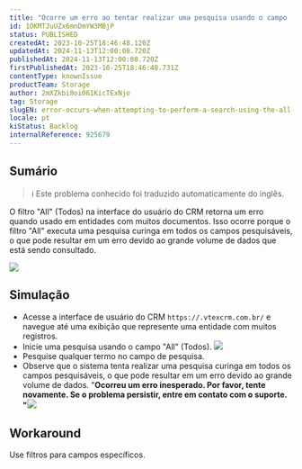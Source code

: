 ```yaml
---
title: "Ocorre um erro ao tentar realizar uma pesquisa usando o campo 'All' na interface do usuário do VTEX CRM"
id: 1OKMTJuUZx6mnDmYW3MBjP
status: PUBLISHED
createdAt: 2023-10-25T18:46:48.120Z
updatedAt: 2024-11-13T12:00:08.720Z
publishedAt: 2024-11-13T12:00:08.720Z
firstPublishedAt: 2023-10-25T18:46:48.731Z
contentType: knownIssue
productTeam: Storage
author: 2mXZkbi0oi061KicTExNjo
tag: Storage
slugEN: error-occurs-when-attempting-to-perform-a-search-using-the-all-field-in-vtex-crm-ui
locale: pt
kiStatus: Backlog
internalReference: 925679
---
```


## Sumário

>ℹ️ Este problema conhecido foi traduzido automaticamente do inglês.


O filtro "All" (Todos) na interface do usuário do CRM retorna um erro quando usado em entidades com muitos documentos. Isso ocorre porque o filtro "All" executa uma pesquisa curinga em todos os campos pesquisáveis, o que pode resultar em um erro devido ao grande volume de dados que está sendo consultado.

 ![](https://vtexhelp.zendesk.com/attachments/token/Lg1SGLizHjIXrJNiBSaBpJXqk/?name=Captura+de+Tela+2024-11-12+a%CC%80s+18.40.15.png)

## Simulação



- Acesse a interface de usuário do CRM `https://.vtexcrm.com.br/` e navegue até uma exibição que represente uma entidade com muitos registros.
- Inicie uma pesquisa usando o campo "All" (Todos). ![](https://vtexhelp.zendesk.com/attachments/token/H2fobh96F4aBJ8gYJweT5YaP8/?name=Captura+de+Tela+2023-10-25+a%CC%80s+15.42.35.png)
- Pesquise qualquer termo no campo de pesquisa.
- Observe que o sistema tenta realizar uma pesquisa curinga em todos os campos pesquisáveis, o que pode resultar em um erro devido ao grande volume de dados.
"**Ocorreu um erro inesperado. Por favor, tente novamente. Se o problema persistir, entre em contato com o suporte. "**![](https://vtexhelp.zendesk.com/attachments/token/wq7uWjOgY9S2I1M8CgyReJANR/?name=Captura+de+Tela+2023-10-25+a%CC%80s+15.40.50.png)



## Workaround


Use filtros para campos específicos.

